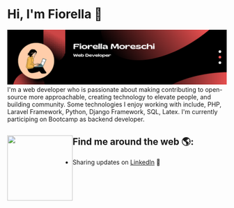 # Hi, I'm Fiorella :wave: 
<img src="/images/portada.png" alt="banner that says Fiorella Moreschi - web developer">
I'm a web developer who is passionate about making contributing to open-source more approachable, creating technology to elevate people, and building community. Some technologies I enjoy working with include, PHP, Laravel Framework, Python, Django Framework, SQL, Latex. I'm currently participing on Bootcamp as backend developer.

## Find me around the web 🌎: <a href="https://moreschifio17.github.io"><img align="left" width="150" height="150" src="https://github.com/M0nica/M0nica/blob/main/octomonica/m0nica-octocat-rotating.gif?raw=true"></a>
- Sharing updates on <a href="https://www.linkedin.com/in/gianina-benitez/">LinkedIn</a> 💼
